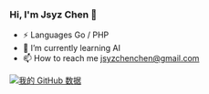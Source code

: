 ### Hi, I'm Jsyz Chen 👋

- ⚡ Languages Go / PHP
- 🌱 I’m currently learning AI
- 📫 How to reach me jsyzchenchen@gmail.com

[![我的 GitHub 数据](https://github-readme-stats.vercel.app/api?username=jsyzchen)]()

<!---
jsyzchen/jsyzchen is a ✨ special ✨ repository because its `README.md` (this file) appears on your GitHub profile.
You can click the Preview link to take a look at your changes.
--->
